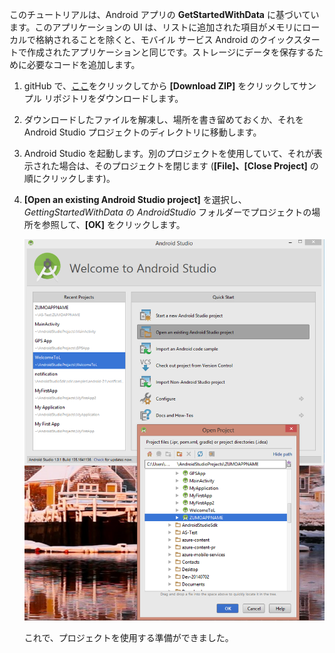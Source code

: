 このチュートリアルは、Android アプリの **GetStartedWithData** に基づいています。このアプリケーションの UI は、リストに追加された項目がメモリにローカルで格納されることを除くと、モバイル サービス Android のクイックスタートで作成されたアプリケーションと同じです。ストレージにデータを保存するために必要なコードを追加します。


1. gitHub で、<a href="https://github.com/Azure/mobile-services-samples" target="blank">ここ</a>をクリックしてから **[Download ZIP]** をクリックしてサンプル リポジトリをダウンロードします。

2. ダウンロードしたファイルを解凍し、場所を書き留めておくか、それを Android Studio プロジェクトのディレクトリに移動します。

3. Android Studio を起動します。別のプロジェクトを使用していて、それが表示された場合は、そのプロジェクトを閉じます (**[File]、[Close Project]** の順にクリックします)。

4. **[Open an existing Android Studio project]** を選択し、*GettingStartedWithData* の *AndroidStudio* フォルダーでプロジェクトの場所を参照して、**[OK]** をクリックします。


 	![](./media/mobile-services-android-get-started/android-studio-import-project.png)

	これで、プロジェクトを使用する準備ができました。
 

<!---HONumber=62-->